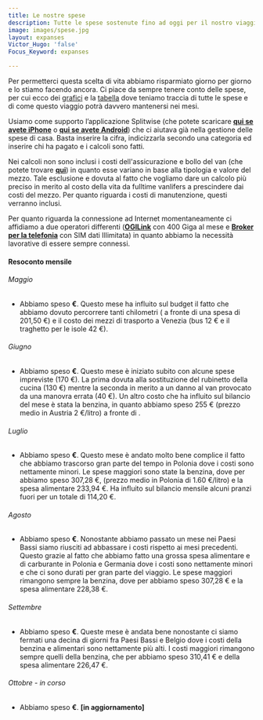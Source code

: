 ```yaml
---
title: Le nostre spese
description: Tutte le spese sostenute fino ad oggi per il nostro viaggio
image: images/spese.jpg
layout: expanses
Victor_Hugo: 'false'
Focus_Keyword: expanses

---
```

Per permetterci questa scelta di vita abbiamo risparmiato giorno per giorno e lo stiamo facendo ancora. Ci piace da sempre tenere conto delle spese, per cui ecco dei [grafici](#chart) e la [tabella](#tblSpese) dove teniamo traccia di tutte le spese e di come questo viaggio potrà davvero mantenersi nei mesi.

Usiamo come supporto l’applicazione Splitwise (che potete scaricare [**qui se avete iPhone**](https://apps.apple.com/us/app/splitwise/id458023433) o [**qui se avete Android**](https://play.google.com/store/apps/details?id=com.Splitwise.SplitwiseMobile)) che ci aiutava già nella gestione delle spese di casa. Basta inserire la cifra, indicizzarla secondo una categoria ed inserire chi ha pagato e i calcoli sono fatti.

Nei calcoli non sono inclusi i costi dell'assicurazione e bollo del van (che potete trovare [**qui**](https://vandipety.it/van)) in quanto esse variano in base alla tipologia e valore del mezzo. Tale esclusione e dovuta al fatto che vogliamo dare un calcolo più preciso in merito al costo della vita da fulltime vanlifers a prescindere dai costi del mezzo. Per quanto riguarda i costi di manutenzione, questi verranno inclusi.

Per quanto riguarda la connessione ad Internet momentaneamente ci affidiamo a due operatori differenti ([**OGILink**](http://ogilink.it) con 400 Giga al mese e [**Broker per la telefonia**](https://www.brokerperlatelefonia.it) con SIM dati Illimitata) in quanto abbiamo la necessità lavorative di essere sempre connessi.

<!-- section break -->

#### Resoconto mensile

###### Maggio

* Abbiamo speso **<label id="totalmaggio"></label> €**. Questo mese ha influito sul budget il fatto che abbiamo dovuto percorrere tanti chilometri (<label id="km5"></label> a fronte di una spesa di 201,50 €) e il costo dei mezzi di trasporto a Venezia (bus 12 € e il traghetto per le isole 42 €).

###### Giugno

* Abbiamo speso **<label id="totalgiugno"></label> €**. Questo mese è iniziato subito con alcune spese impreviste (170 €). La prima dovuta alla sostituzione del rubinetto della cucina (130 €) mentre la seconda in merito a un danno al van provocato da una manovra errata (40 €). Un altro costo che ha influito sul bilancio del mese è stata la benzina, in quanto abbiamo speso 255 € (prezzo medio in Austria 2 €/litro) a fronte di <label id="km6"></label> .

###### Luglio

* Abbiamo speso **<label id="totalluglio"></label> €**. Questo mese è andato molto bene complice il fatto che abbiamo trascorso gran parte del tempo in Polonia dove i costi sono nettamente minori. Le spese maggiori sono state la benzina, dove per <label id="km7"></label> abbiamo speso 307,28 €, (prezzo medio in Polonia di 1.60 €/litro) e la spesa alimentare 233,94 €. Ha influito sul bilancio mensile alcuni pranzi fuori per un totale di 114,20 €.

###### Agosto

* Abbiamo speso **<label id="totalagosto"></label> €**. Nonostante abbiamo passato un mese nei Paesi Bassi siamo riusciti ad abbassare i costi rispetto ai mesi precedenti. Questo grazie al fatto che abbiamo fatto una grossa spesa alimentare e di carburante in Polonia e Germania dove i costi sono nettamente minori e che ci sono durati per gran parte del viaggio. Le spese maggiori rimangono sempre la benzina, dove per <label id="km8"></label> abbiamo speso 307,28 € e la spesa alimentare 228,38 €. 

###### Settembre

* Abbiamo speso **<label id="totalsettembre"></label> €**. Queste mese è andata bene nonostante ci siamo fermati una decina di giorni fra Paesi Bassi e Belgio dove i costi della benzina e alimentari sono nettamente più alti. I costi maggiori rimangono sempre quelli della benzina, che per <label id="km9"></label> abbiamo speso 310,41 € e della spesa alimentare 226,47 €. 

###### Ottobre - in corso
* Abbiamo speso **<label id="totalottobe"></label> €**. **[in aggiornamento]**